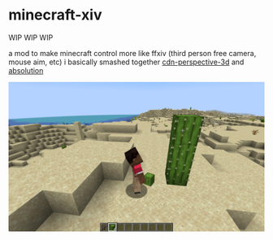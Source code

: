 # minecraft-xiv
WIP WIP WIP

a mod to make minecraft control more like ffxiv (third person free camera, mouse aim, etc)
i basically smashed together [cdn-perspective-3d](https://github.com/lunatic-gh/cdn-perspective-3d) and [absolution](https://github.com/quat1024/absolution)

![2024-10-15_19.31.48.png](2024-10-15_19.31.48.png) 